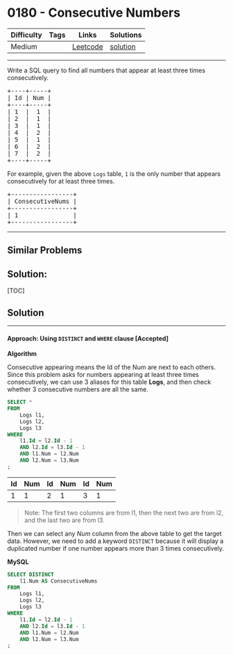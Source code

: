 # 0180 - Consecutive Numbers

Difficulty  | Tags | Links | Solutions
----------- | ---- | ----- | -----
Medium |  | [Leetcode](https://leetcode.com/problems/consecutive-numbers) | [solution](https://leetcode.com/problems/consecutive-numbers/solution/)


-----------

<p>Write a SQL query to find all numbers that appear at least three times consecutively.</p>

<pre>
+----+-----+
| Id | Num |
+----+-----+
| 1  |  1  |
| 2  |  1  |
| 3  |  1  |
| 4  |  2  |
| 5  |  1  |
| 6  |  2  |
| 7  |  2  |
+----+-----+
</pre>

<p>For example, given the above <code>Logs</code> table, <code>1</code> is the only number that appears consecutively for at least three times.</p>

<pre>
+-----------------+
| ConsecutiveNums |
+-----------------+
| 1               |
+-----------------+
</pre>


-----------


## Similar Problems




## Solution:

[TOC]

## Solution
---
#### Approach: Using `DISTINCT` and `WHERE` clause [Accepted]

**Algorithm**

Consecutive appearing means the Id of the Num are next to each others. Since this problem asks for numbers appearing at least three times consecutively, we can use 3 aliases for this table **Logs**, and then check whether 3 consecutive numbers are all the same.

```sql
SELECT *
FROM
    Logs l1,
    Logs l2,
    Logs l3
WHERE
    l1.Id = l2.Id - 1
    AND l2.Id = l3.Id - 1
    AND l1.Num = l2.Num
    AND l2.Num = l3.Num
;
```
| Id | Num | Id | Num | Id | Num |
|----|-----|----|-----|----|-----|
| 1  | 1   | 2  | 1   | 3  | 1   |
>Note: The first two columns are from l1, then the next two are from l2, and the last two are from l3.

Then we can select any *Num* column from the above table to get the target data. However, we need to add a keyword `DISTINCT` because it will display a duplicated number if one number appears more than 3 times consecutively.

**MySQL**

```sql
SELECT DISTINCT
    l1.Num AS ConsecutiveNums
FROM
    Logs l1,
    Logs l2,
    Logs l3
WHERE
    l1.Id = l2.Id - 1
    AND l2.Id = l3.Id - 1
    AND l1.Num = l2.Num
    AND l2.Num = l3.Num
;
```
